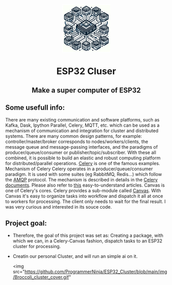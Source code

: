 <div align="center">
	<img src="https://github.com/ProgrammerNinja/ESP32_Cluster/blob/main/img/logo15x15.png">
</div>
<h1 align="center">ESP32 Cluser</h1>
<h2 align="center"> Make a super computer of ESP32 </h2>

## Some usefull info:

There are many existing communication and software platforms, such as Kafka, Dask, Ipython Parallel, Celery, MQTT, etc.
which can be used as a mechanism of communication and integration for cluster and distributed systems. There are many common design patterns, for example: controller/master/broker corresponds to nodes/workers/clients, the message queue and message-passing interfaces, and the paradigms of producer/queue/consumer or publisher/topic/subscriber. With these all combined, it is possible to build an elastic and robust computing platform for distributed/parallel operations. [Celery](http://www.celeryproject.org/) is one of the famous examples. Mechanism of Celery   Celery operates in a producer/queue/consumer paradigm. It is used with some suites (eg RabbitMQ, Redis...) which follow the [AMQP](https://www.amqp.org/) protocol. The mechanism is described in details in the [Celery documents](http://docs.celeryproject.org/en/latest/getting-started/index.html). Please also refer to [this]( Https://www.vinta.com.br/blog/2017/celery-overview-archtecture-and-how-it-works/) easy-to-understand articles.  Canvas is one of Celery's cores. Celery provides a sub-module called [Canvas](http://docs.celeryproject.org/en/latest/userguide/canvas.html). With Canvas it's easy to organize tasks into workflow and dispatch it all at once to workers for processing. The client only needs to wait for the final result. I was very curious and interested in its souce code.  
## Project goal:  
  - Therefore, the goal of this project was set as: Creating a package, with which we can, in a Celery-Canvas fashion, dispatch tasks to an ESP32 cluster for processing.
  - Creatin our personal Cluster, and will run an simple ai on it.

    <img src="https://github.com/ProgrammerNinja/ESP32_Cluster/blob/main/img/Broccoli_cluster_cover.gif"
